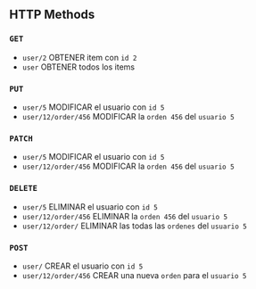 ## HTTP Methods 

### `GET`
- `user/2` OBTENER item con `id 2`
- `user` OBTENER todos los items

### `PUT`
- `user/5` MODIFICAR el usuario con `id 5`
- `user/12/order/456` MODIFICAR la `orden 456` del `usuario 5`

### `PATCH`
- `user/5` MODIFICAR el usuario con `id 5`
- `user/12/order/456` MODIFICAR la `orden 456` del `usuario 5`

### `DELETE`
- `user/5` ELIMINAR el usuario con `id 5`
- `user/12/order/456` ELIMINAR la `orden 456` del `usuario 5`
- `user/12/order/` ELIMINAR las todas las `ordenes` del `usuario 5`

### `POST`
- `user/` CREAR el usuario con `id 5`
- `user/12/order/456` CREAR una nueva `orden` para el `usuario 5`
